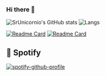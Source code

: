 ### Hi there 👋

![SrUnicornio's GitHub stats](https://github-readme-stats.vercel.app/api?username=SrUnicornio&show_icons=true&show=reviews,discussions_started,discussions_answered,prs_merged,prs_merged_percentage&rank_icon=github&theme=neon)
![Langs](https://github-readme-stats.vercel.app/api/top-langs/?username=CristopherAfonso&langs_count=20&layout=compact&theme=blue-green)

[![Readme Card](https://github-readme-stats.vercel.app/api/pin/?username=SrUnicornio&repo=Primero-Ingenieria-Informatica&theme=gotham)](https://github.com/SrUnicornio/Primero-Ingenieria-Informatica.git)
[![Readme Card](https://github-readme-stats.vercel.app/api/pin/?username=SrUnicornio&repo=Segundo-Ingenieria-Informatica&theme=maroongold)](https://github.com/SrUnicornio/Segundo-Ingenieria-Informatica.git)


## :musical_note: Spotify
[![spotify-github-profile](https://spotify-github-profile.vercel.app/api/view?uid=u4zttqs73lkfzjukap1kr6bgs&cover_image=true&theme=natemoo-re&show_offline=true&background_color=121212&interchange=false&bar_color=53b14f&bar_color_cover=false)](https://spotify-github-profile.vercel.app/api/view?uid=u4zttqs73lkfzjukap1kr6bgs&redirect=true)
